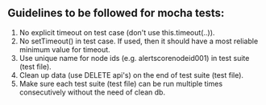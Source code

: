 ## Guidelines to be followed for mocha tests:

1. No explicit timeout on test case (don't use this.timeout(..)).
2. No setTimeout() in test case. If used, then it should have a most reliable minimum value for timeout.
3. Use unique name for node ids (e.g. alertscorenodeid001) in test suite (test file).
4. Clean up data (use DELETE api's) on the end of test suite (test file).
5. Make sure each test suite (test file) can be run multiple times consecutively without the need of clean db.
